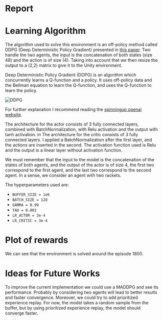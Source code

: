 [//]: # (Image References)

[image1]: https://github.com/fdasilva59/Udacity-DRL-Collaboration-and-Competition/blob/master/images/DDPG.svg "DDPG"

# Report

# Learning Algorithm
The algorithm used to solve this environment is an off-policy method called DDPG (Deep Deterministic Policy Gradient) presented in
[this paper](https://arxiv.org/abs/1509.02971). Two handle the two agents, the input is the concatenation of both states (size 48) and the action is of size (4). Taking into account that we then resize the output to a (2,2) matrix to give it to the Unity environment.

Deep Deterministic Policy Gradient (DDPG) is an algorithm which concurrently learns a Q-function and a policy. It uses off-policy data and the Bellman equation to learn the Q-function, and uses the Q-function to learn the policy.

![DDPG][image1]

For further explanation I recommend reading the [spinningup openai website](https://spinningup.openai.com/en/latest/algorithms/ddpg.html).

The architecture for the actor consists of 3 fully connected layers, combined with BatchNormalization, with Relu activation and the output with tanh activation.
in
The architecture for the critic consists of 3 fully connected layers. I applied a BatchNormalization after the first layer, and the actions are inserted in the second. The activation function used is Relu and the output is a linear layer without activation function.

We must remember that the input to the model is the concatenation of the states of both agents, and the output of the actor is of size 4, the first two correspond to the first agent, and the last two correspond to the second agent. In a sense, we consider an agent with two rackets.

The hyperparameters used are:

- ``BUFFER_SIZE = 1e6``
- ``BATCH_SIZE = 128``
- ``GAMMA = 0.99``
- ``TAU = 0.001``
- ``LR_ACTOR = 3e-4``
- ``LR_CRITIC = 3e-4``

# Plot of rewards

We can see that the environment is solved around the episode 1800.

# Ideas for Future Works

To improve the current implementation we could use a MADDPG and see its performance. Probably by considering two agents will lead to better results and faster convergence. Moreover, we could try to add prioritized experience replay. For now, the model takes a random sample from the buffer, but by using prioritized experience replay, the model should converge faster.

